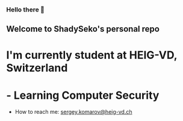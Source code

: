 ### Hello there 👋
## Welcome to ShadySeko's personal repo

# I'm currently student at HEIG-VD, Switzerland
# - Learning Computer Security



- How to reach me: sergey.komarov@heig-vd.ch

<!--
**ShadySeko/ShadySeko** is a ✨ _special_ ✨ repository because its `README.md` (this file) appears on your GitHub profile.

Here are some ideas to get you started:

- 🔭 I’m currently working on ...
- 🌱 I’m currently learning ...
- 👯 I’m looking to collaborate on ...
- 🤔 I’m looking for help with ...
- 💬 Ask me about ...
- 📫 How to reach me: ...
- 😄 Pronouns: ...
- ⚡ Fun fact: ...
-->
